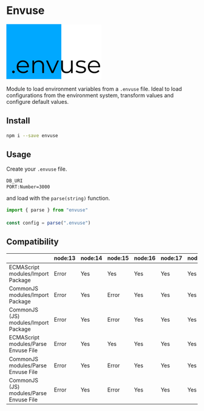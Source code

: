 # Envuse

![.envuse](./assets/brand/brand%40250w.png)

Module to load environment variables from a `.envuse` file. Ideal to load configurations from the environment system, transform values and configure default values.

## Install

```sh
npm i --save envuse
```

## Usage

Create your `.envuse` file. 

```envuse
DB_URI
PORT:Number=3000
```

and load with the `parse(string)` function.

```ts
import { parse } from "envuse"

const config = parse(".envuse")
```

## Compatibility

|                                         | node:13 | node:14 | node:15 | node:16 | node:17 | node:18 | node:19 |
| ---                                     | ---     | ---     | ---     | ---     | ---     | ---     | ---     |
| ECMAScript modules/Import Package       | Error   | Yes     | Yes     | Yes     | Yes     | Yes     | Yes     |
| CommonJS modules/Import Package         | Error   | Yes     | Error   | Yes     | Yes     | Yes     | Yes     |
| CommonJS (JS) modules/Import Package    | Error   | Yes     | Error   | Yes     | Yes     | Yes     | Yes     |
| ECMAScript modules/Parse Envuse File    | Error   | Yes     | Yes     | Yes     | Yes     | Yes     | Yes     |
| CommonJS modules/Parse Envuse File      | Error   | Yes     | Error   | Yes     | Yes     | Yes     | Yes     |
| CommonJS (JS) modules/Parse Envuse File | Error   | Yes     | Error   | Yes     | Yes     | Yes     | Yes     |

